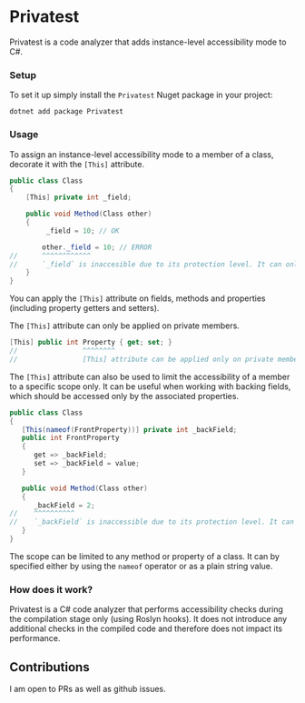 # Privatest

Privatest is a code analyzer that adds instance-level accessibility mode to C#.

### Setup

To set it up simply install the `Privatest` Nuget package in your project:

```
dotnet add package Privatest
```

### Usage

To assign an instance-level accessibility mode to a member of a class, decorate it with the `[This]` attribute.

```csharp
public class Class
{
    [This] private int _field;

    public void Method(Class other)
    {
         _field = 10; // OK

        other._field = 10; // ERROR
//      ^^^^^^^^^^^^
//      `_field` is inaccesible due to its protection level. It can only be accessed by the instance to which it belongs(through the `this` reference).
    }
}
```

You can apply the `[This]` attribute on fields, methods and properties (including property getters and setters).

The `[This]` attribute can only be applied on private members.

```csharp
[This] public int Property { get; set; }
//                ^^^^^^^^
//                [This] attribute can be applied only on private members, but was applied on 'Public' member 'Property'
```

The `[This]` attribute can also be used to limit the accessibility of a member to a specific scope only. It can be useful when working with backing fields, which should be accessed only by the associated properties.

```csharp
public class Class
{
   [This(nameof(FrontProperty))] private int _backField;
   public int FrontProperty
   {
      get => _backField;
      set => _backField = value;
   }

   public void Method(Class other)
   {
      _backField = 2;
//    ^^^^^^^^^^
//    `_backField` is inaccessible due to its protection level. It can only be accessed in `FrontProperty` (but is used in `Method`).
   }
}
```

The scope can be limited to any method or property of a class. It can by specified either by using the `nameof` operator or as a plain string value.

### How does it work?

Privatest is a C# code analyzer that performs accessibility checks during the compilation stage only (using Roslyn hooks). It does not introduce any additional checks in the compiled code and therefore does not impact its performance.

## Contributions

I am open to PRs as well as github issues.

